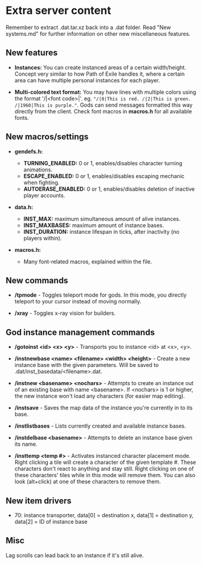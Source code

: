 # Extra server content

Remember to extract .dat.tar.xz back into a .dat folder. Read "New systems.md" for further information on other new miscellaneous features.

## New features

- **Instances:** You can create instanced areas of a certain width/height. Concept very similar to how Path of Exile handles it, where a certain area can have multiple personal instances for each player.

- **Multi-colored text format:** You may have lines with multiple colors using the format '/|\<font code>|'.
eg. `"/|0|This is red. /|2|This is green. /|1960|This is purple."`. Gods can send messages formatted this way directly from the client. Check font macros in **macros.h** for all available fonts.

## New macros/settings
- **gendefs.h:**
    - **TURNING_ENABLED:** 0 or 1, enables/disables character turning animations.
    - **ESCAPE_ENABLED:** 0 or 1, enables/disables escaping mechanic when fighting.
    - **AUTOERASE_ENABLED:** 0 or 1, enables/disables deletion of inactive player accounts.

- **data.h:**
    - **INST_MAX:** maximum simultaneous amount of alive instances.
    - **INST_MAXBASES:** maximum amount of instance bases.
    - **INST_DURATION:** instance lifespan in ticks, after inactivity (no players within).

- **macros.h:**
    - Many font-related macros, explained within the file.

## New commands
- **/tpmode** - Toggles teleport mode for gods. In this mode, you directly teleport to your cursor instead of moving normally.

- **/xray** - Toggles x-ray vision for builders.

## God instance management commands
- **/gotoinst \<id> \<x> \<y>** - Transports you to instance \<id> at \<x>, \<y>.

- **/instnewbase \<name> \<filename> \<width> \<height>** - Create a new instance base with the given parameters.
    Will be saved to .dat/inst_basedata/\<filename>.dat.

- **/instnew \<basename> \<nochars>** - Attempts to create an instance out of an existing base with name \<basename>.
    If \<nochars> is 1 or higher, the new instance won't load any characters (for easier map editing).

- **/instsave** - Saves the map data of the instance you're currently in to its base.

- **/instlistbases** - Lists currently created and available instance bases.

- **/instdelbase \<basename>** - Attempts to delete an instance base given its name.

- **/insttemp \<temp #>** - Activates instanced character placement mode. Right clicking a tile will create a character of the given template #.
These characters don't react to anything and stay still. Right clicking on one of these characters' tiles while in this mode will remove them.
You can also look (alt+click) at one of these characters to remove them.

## New item drivers
- 70: instance transporter, data[0] = destination x, data[1] = destination y, data[2] = ID of instance base

## Misc
Lag scrolls can lead back to an instance if it's still alive.